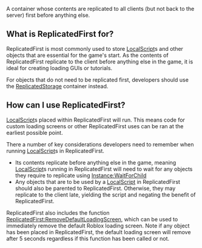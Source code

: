 A container whose contents are replicated to all clients (but not back to the server) first before anything else.

What is ReplicatedFirst for?
----------------------------

ReplicatedFirst is most commonly used to store [LocalScript](https://developer.roblox.com/en-us/api-reference/class/LocalScript)s and other objects that are essential for the game's start. As the contents of ReplicatedFirst replicate to the client before anything else in the game, it is ideal for creating loading GUIs or tutorials.

For objects that do not need to be replicated first, developers should use the [ReplicatedStorage](https://developer.roblox.com/en-us/api-reference/class/ReplicatedStorage) container instead.

How can I use ReplicatedFirst?
------------------------------

[LocalScript](https://developer.roblox.com/en-us/api-reference/class/LocalScript)s placed within ReplicatedFirst will run. This means code for custom loading screens or other ReplicatedFirst uses can be ran at the earliest possible point.

There a number of key considerations developers need to remember when running [LocalScript](https://developer.roblox.com/en-us/api-reference/class/LocalScript)s in ReplicatedFirst.

*   Its contents replicate before anything else in the game, meaning [LocalScript](https://developer.roblox.com/en-us/api-reference/class/LocalScript)s running in ReplicatedFirst will need to wait for any objects they require to replicate using [Instance:WaitForChild](https://developer.roblox.com/en-us/api-reference/function/Instance/WaitForChild)
*   Any objects that are to be used by a [LocalScript](https://developer.roblox.com/en-us/api-reference/class/LocalScript) in ReplicatedFirst should also be parented to ReplicatedFirst. Otherwise, they may replicate to the client late, yielding the script and negating the benefit of ReplicatedFirst.

ReplicatedFirst also includes the function [ReplicatedFirst:RemoveDefaultLoadingScreen](https://developer.roblox.com/en-us/api-reference/function/ReplicatedFirst/RemoveDefaultLoadingScreen), which can be used to immediately remove the default Roblox loading screen. Note if any object has been placed in ReplicatedFirst, the default loading screen will remove after 5 seconds regardless if this function has been called or not.